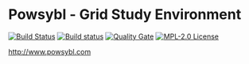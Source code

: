 # Powsybl - Grid Study Environment

[![Build Status](https://travis-ci.org/powsybl/powsybl-gse.svg?branch=master)](https://travis-ci.org/powsybl/powsybl-gse)
[![Build status](https://ci.appveyor.com/api/projects/status/dbwhmay33ynnftmq/branch/master?svg=true)](https://ci.appveyor.com/project/powsybl/powsybl-gse/branch/master)
[![Quality Gate](https://sonarcloud.io/api/project_badges/measure?project=com.powsybl%3Apowsybl-gse&metric=alert_status)](https://sonarcloud.io/dashboard?id=com.powsybl%3Apowsybl-gse)
[![MPL-2.0 License](https://img.shields.io/badge/license-MPL_2.0-blue.svg)](https://www.mozilla.org/en-US/MPL/2.0/)

http://www.powsybl.com
